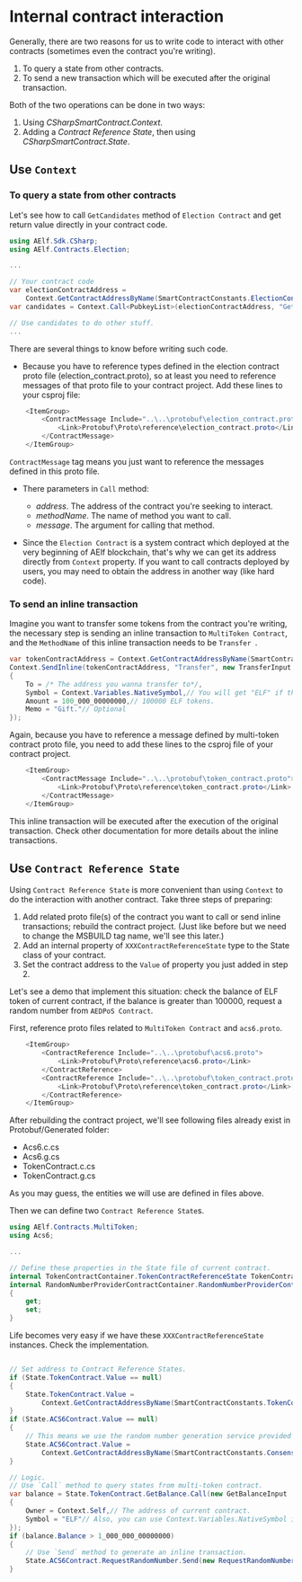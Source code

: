 # Internal contract interaction

Generally, there are two reasons for us to write code to interact with other contracts (sometimes even the contract you're writing).

1. To query a state from other contracts.
2. To send a new transaction which will be executed after the original transaction.

Both of the two operations can be done in two ways:

1. Using *CSharpSmartContract.Context*.
2. Adding a *Contract Reference State*, then using *CSharpSmartContract.State*.

## Use `Context`

### To query a state from other contracts

Let's see how to call `GetCandidates` method of `Election Contract` and get return value directly in your contract code.

```C#
using AElf.Sdk.CSharp;
using AElf.Contracts.Election;

...

// Your contract code
var electionContractAddress =
    Context.GetContractAddressByName(SmartContractConstants.ElectionContractSystemName);
var candidates = Context.Call<PubkeyList>(electionContractAddress, "GetCandidates", new Empty());

// Use candidates to do other stuff.
...
```

There are several things to know before writing such code.

- Because you have to reference types defined in the election contract proto file (election_contract.proto), so at least you need to reference messages of that proto file to your contract project.
Add these lines to your csproj file:
```C#
    <ItemGroup>
        <ContractMessage Include="..\..\protobuf\election_contract.proto">
            <Link>Protobuf\Proto\reference\election_contract.proto</Link>
        </ContractMessage>
    </ItemGroup>
```
`ContractMessage` tag means you just want to reference the messages defined in this proto file.
- There parameters in `Call` method: 
    - *address*. The address of the contract you're seeking to interact.
    - *methodName*. The name of method you want to call.
    - *message*. The argument for calling that method.

- Since the `Election Contract` is a system contract which deployed at the very beginning of AElf blockchain, that's why we can get its address directly from `Context` property. If you want to call contracts deployed by users, you may need to obtain the address in another way (like hard code).

### To send an inline transaction

Imagine you want to transfer some tokens from the contract you're writing, the necessary step is sending an inline transaction to `MultiToken Contract`, and the `MethodName` of this inline transaction needs to be `Transfer `.

```C#
var tokenContractAddress = Context.GetContractAddressByName(SmartContractConstants.TokenContractSystemName);
Context.SendInline(tokenContractAddress, "Transfer", new TransferInput
{
    To = /* The address you wanna transfer to*/,
    Symbol = Context.Variables.NativeSymbol,// You will get "ELF" if this contract is deployed in AElf main chain.
    Amount = 100_000_00000000,// 100000 ELF tokens.
    Memo = "Gift."// Optional
});
```

Again, because you have to reference a message defined by multi-token contract proto file, you need to add these lines to the csproj file of your contract project.

```C#
    <ItemGroup>
        <ContractMessage Include="..\..\protobuf\token_contract.proto">
            <Link>Protobuf\Proto\reference\token_contract.proto</Link>
        </ContractMessage>
    </ItemGroup>
```

This inline transaction will be executed after the execution of the original transaction.
Check other documentation for more details about the inline transactions.

## Use `Contract Reference State`

Using `Contract Reference State` is more convenient than using `Context` to do the interaction with another contract.
Take three steps of preparing:

1. Add related proto file(s) of the contract you want to call or send inline transactions; rebuild the contract project. (Just like before but we need to change the MSBUILD tag name, we'll see this later.)
2. Add an internal property of `XXXContractReferenceState` type to the State class of your contract.
3. Set the contract address to the `Value` of property you just added in step 2.

Let's see a demo that implement this situation: check the balance of ELF token of current contract, if the balance is greater than 100000, request a random number from `AEDPoS Contract`.

First, reference proto files related to `MultiToken Contract` and `acs6.proto`.
```C#
    <ItemGroup>
        <ContractReference Include="..\..\protobuf\acs6.proto">
            <Link>Protobuf\Proto\reference\acs6.proto</Link>
        </ContractReference>
        <ContractReference Include="..\..\protobuf\token_contract.proto">
            <Link>Protobuf\Proto\reference\token_contract.proto</Link>
        </ContractReference>
    </ItemGroup>
```
After rebuilding the contract project, we'll see following files already exist in Protobuf/Generated folder:
- Acs6.c.cs
- Acs6.g.cs
- TokenContract.c.cs
- TokenContract.g.cs

As you may guess, the entities we will use are defined in files above.

Then we can define two `Contract Reference State`s.

```C#
using AElf.Contracts.MultiToken;
using Acs6;

...

// Define these properties in the State file of current contract.
internal TokenContractContainer.TokenContractReferenceState TokenContract { get; set; }
internal RandomNumberProviderContractContainer.RandomNumberProviderContractReferenceState ACS6Contract
{
    get;
    set;
}
```

Life becomes very easy if we have these `XXXContractReferenceState` instances. Check the implementation.

```C#

// Set address to Contract Reference States.
if (State.TokenContract.Value == null)
{
    State.TokenContract.Value =
        Context.GetContractAddressByName(SmartContractConstants.TokenContractSystemName);
}
if (State.ACS6Contract.Value == null)
{
    // This means we use the random number generation service provided by `AEDPoS Contract`.
    State.ACS6Contract.Value =
        Context.GetContractAddressByName(SmartContractConstants.ConsensusContractSystemName);
}

// Logic.
// Use `Call` method to query states from multi-token contract.
var balance = State.TokenContract.GetBalance.Call(new GetBalanceInput
{
    Owner = Context.Self,// The address of current contract.
    Symbol = "ELF"// Also, you can use Context.Variables.NativeSymbol if this contract will deployed in AElf main chain.
});
if (balance.Balance > 1_000_000_00000000)
{
    // Use `Send` method to generate an inline transaction.
    State.ACS6Contract.RequestRandomNumber.Send(new RequestRandomNumberInput());
}

```